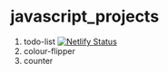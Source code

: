 # javascript_projects
1. todo-list [![Netlify Status](https://api.netlify.com/api/v1/badges/cd4c7932-a2c4-44b0-b043-34ef645d48eb/deploy-status)](https://app.netlify.com/sites/hasan-todo-list/deploys)
2. colour-flipper
3. counter
